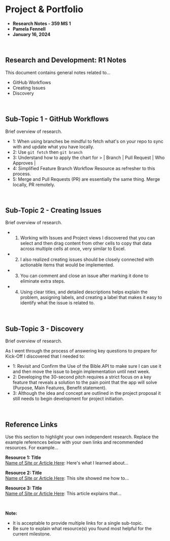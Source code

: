 # Project & Portfolio 

* **Research Notes - 359 MS 1**
* **Pamela Fennell**
* **January 16, 2024**

<br>



## Research and Development: R1 Notes

This document contains general notes related to...
- GitHub Workflows
- Creating Issues
- Discovery

<br>


## Sub-Topic 1 - GitHub Workflows
Brief overview of research. 

* 1: When using branches be mindful to fetch what's on your repo to sync with and update what you have locally.
* 2: Use `git fetch` then `git branch`
* 3: Understand how to apply the chart for  > | Branch | Pull Request | Who Approves |
* 4: Simplified Feature Branch Workflow Resource as refresher to this process.
* 5: Merge and Pull Requests (PR) are essentially the same thing. Merge locally, PR remotely.


<br>


## Sub-Topic 2 - Creating Issues
Brief overview of research. 

* 1. Working with Issues and Project views I discovered that you can select and then drag content from other cells to copy that data across multiple cells at once, very similar to Excel.
* 2. I also realized creating issues should be closely connected with actionable items that would be implemented.
* 3. You can comment and close an issue after marking it done to eliminate extra steps.
* 4. Using clear titles, and detailed descriptions helps explain the problem, assigning labels, and creating a label that makes it easy to identify what the issue is related to. 

<br>


## Sub-Topic 3 - Discovery
Brief overview of research. 

As I went through the process of answering key questions to prepare for Kick-Off I discovered that I needed to:
* 1: Revisit and Confirm the Use of the Bible.API to make sure I can use it and then move the issue to begin implementation until next week. 
* 2: Developing the 30-second pitch requires a strict focus on a key feature that reveals a solution to the pain point that the app will solve (Purpose, Main Features, Benefit statement).
* 3: Although the idea and concept are outlined in the project proposal it still needs to begin development for project initiation. 

    
<br>


## Reference Links
Use this section to highlight your own independent research. Replace the example references below with your own links and recommended resources. For example...

**Resource 1: Title**  
[Name of Site or Article Here](https://www.someaddress.com/full/url/): Here's what I learned about...  

**Resource 2: Title**    
[Name of Site or Article Here](https://www.someaddress.com/full/url/): This site showed me how to...

**Resource 3: Title**      
[Name of Site or Article Here](https://www.someaddress.com/full/url/): This article explains that...

<br>

**Note:**  

* It is acceptable to provide multiple links for a single sub-topic.  
* Be sure to explain what resource(s) you found most helpful for the current milestone. 



